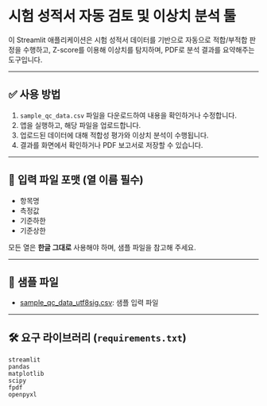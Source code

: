 # 시험 성적서 자동 검토 및 이상치 분석 툴

이 Streamlit 애플리케이션은 시험 성적서 데이터를 기반으로 자동으로 적합/부적합 판정을 수행하고,
Z-score를 이용해 이상치를 탐지하며, PDF로 분석 결과를 요약해주는 도구입니다.

---

## ✅ 사용 방법

1. `sample_qc_data.csv` 파일을 다운로드하여 내용을 확인하거나 수정합니다.
2. 앱을 실행하고, 해당 파일을 업로드합니다.
3. 업로드된 데이터에 대해 적합성 평가와 이상치 분석이 수행됩니다.
4. 결과를 화면에서 확인하거나 PDF 보고서로 저장할 수 있습니다.

---

## 📂 입력 파일 포맷 (열 이름 필수)

- 항목명  
- 측정값  
- 기준하한  
- 기준상한  

모든 열은 **한글 그대로** 사용해야 하며, 샘플 파일을 참고해 주세요.

---

## 📎 샘플 파일

- [sample_qc_data_utf8sig.csv](sample_qc_data_updated.csv): 샘플 입력 파일

---

## 🛠️ 요구 라이브러리 (`requirements.txt`)

```
streamlit
pandas
matplotlib
scipy
fpdf
openpyxl
```
